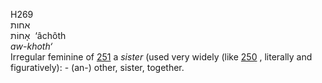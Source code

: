 <body>
  <p>H269<br>  אחות  <br> אָחוֹת  ‎  ‘âchôth  <br><i>aw-khoth‘ </i><br>Irregular feminine of <a href="h0251.htm">251</a>  a <i>sister</i> (used very widely (like <a href="h0250.htm">250</a> , literally and figuratively): - (an-) other, sister, together.<br></p>
 </body>